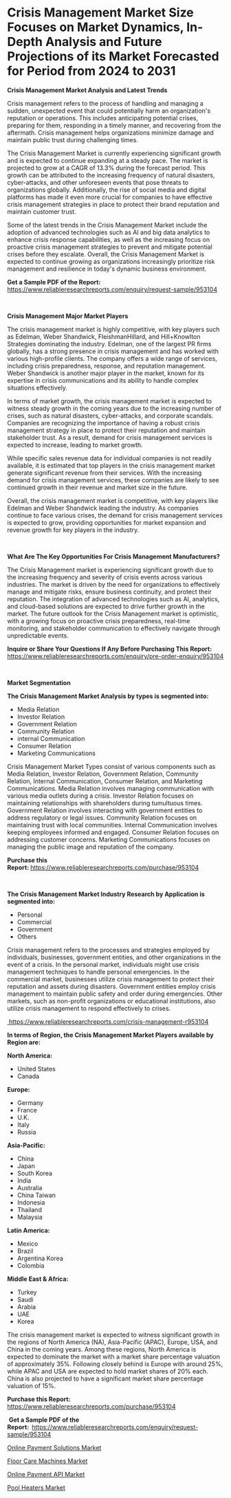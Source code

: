 <p><h1>Crisis Management Market Size Focuses on Market Dynamics, In-Depth Analysis and Future Projections of its Market Forecasted for Period from 2024 to 2031</h1></p><p><strong>Crisis Management Market Analysis and Latest Trends</strong></p>
<p><p>Crisis management refers to the process of handling and managing a sudden, unexpected event that could potentially harm an organization's reputation or operations. This includes anticipating potential crises, preparing for them, responding in a timely manner, and recovering from the aftermath. Crisis management helps organizations minimize damage and maintain public trust during challenging times.</p><p>The Crisis Management Market is currently experiencing significant growth and is expected to continue expanding at a steady pace. The market is projected to grow at a CAGR of 13.3% during the forecast period. This growth can be attributed to the increasing frequency of natural disasters, cyber-attacks, and other unforeseen events that pose threats to organizations globally. Additionally, the rise of social media and digital platforms has made it even more crucial for companies to have effective crisis management strategies in place to protect their brand reputation and maintain customer trust.</p><p>Some of the latest trends in the Crisis Management Market include the adoption of advanced technologies such as AI and big data analytics to enhance crisis response capabilities, as well as the increasing focus on proactive crisis management strategies to prevent and mitigate potential crises before they escalate. Overall, the Crisis Management Market is expected to continue growing as organizations increasingly prioritize risk management and resilience in today's dynamic business environment.</p></p>
<p><strong>Get a Sample PDF of the Report:&nbsp;</strong> <a href="https://www.reliableresearchreports.com/enquiry/request-sample/953104">https://www.reliableresearchreports.com/enquiry/request-sample/953104</a></p>
<p>&nbsp;</p>
<p><strong>Crisis Management Major Market Players</strong></p>
<p><p>The crisis management market is highly competitive, with key players such as Edelman, Weber Shandwick, FleishmanHillard, and Hill+Knowlton Strategies dominating the industry. Edelman, one of the largest PR firms globally, has a strong presence in crisis management and has worked with various high-profile clients. The company offers a wide range of services, including crisis preparedness, response, and reputation management. Weber Shandwick is another major player in the market, known for its expertise in crisis communications and its ability to handle complex situations effectively.</p><p>In terms of market growth, the crisis management market is expected to witness steady growth in the coming years due to the increasing number of crises, such as natural disasters, cyber-attacks, and corporate scandals. Companies are recognizing the importance of having a robust crisis management strategy in place to protect their reputation and maintain stakeholder trust. As a result, demand for crisis management services is expected to increase, leading to market growth.</p><p>While specific sales revenue data for individual companies is not readily available, it is estimated that top players in the crisis management market generate significant revenue from their services. With the increasing demand for crisis management services, these companies are likely to see continued growth in their revenue and market size in the future.</p><p>Overall, the crisis management market is competitive, with key players like Edelman and Weber Shandwick leading the industry. As companies continue to face various crises, the demand for crisis management services is expected to grow, providing opportunities for market expansion and revenue growth for key players in the industry.</p></p>
<p>&nbsp;</p>
<p><strong>What Are The Key Opportunities For Crisis Management Manufacturers?</strong></p>
<p><p>The Crisis Management market is experiencing significant growth due to the increasing frequency and severity of crisis events across various industries. The market is driven by the need for organizations to effectively manage and mitigate risks, ensure business continuity, and protect their reputation. The integration of advanced technologies such as AI, analytics, and cloud-based solutions are expected to drive further growth in the market. The future outlook for the Crisis Management market is optimistic, with a growing focus on proactive crisis preparedness, real-time monitoring, and stakeholder communication to effectively navigate through unpredictable events.</p></p>
<p><strong>Inquire or Share Your Questions If Any Before Purchasing This Report:</strong> <a href="https://www.reliableresearchreports.com/enquiry/pre-order-enquiry/953104">https://www.reliableresearchreports.com/enquiry/pre-order-enquiry/953104</a></p>
<p>&nbsp;</p>
<p><strong>Market Segmentation</strong></p>
<p><strong>The Crisis Management Market Analysis by types is segmented into:</strong></p>
<p><ul><li>Media Relation</li><li>Investor Relation</li><li>Government Relation</li><li>Community Relation</li><li>internal Communication</li><li>Consumer Relation</li><li>Marketing Communications</li></ul></p>
<p><p>Crisis Management Market Types consist of various components such as Media Relation, Investor Relation, Government Relation, Community Relation, Internal Communication, Consumer Relation, and Marketing Communications. Media Relation involves managing communication with various media outlets during a crisis. Investor Relation focuses on maintaining relationships with shareholders during tumultuous times. Government Relation involves interacting with government entities to address regulatory or legal issues. Community Relation focuses on maintaining trust with local communities. Internal Communication involves keeping employees informed and engaged. Consumer Relation focuses on addressing customer concerns. Marketing Communications focuses on managing the public image and reputation of the company.</p></p>
<p><strong>Purchase this Report:&nbsp;</strong><a href="https://www.reliableresearchreports.com/purchase/953104">https://www.reliableresearchreports.com/purchase/953104</a></p>
<p>&nbsp;</p>
<p><strong>The Crisis Management Market Industry Research by Application is segmented into:</strong></p>
<p><ul><li>Personal</li><li>Commercial</li><li>Government</li><li>Others</li></ul></p>
<p><p>Crisis management refers to the processes and strategies employed by individuals, businesses, government entities, and other organizations in the event of a crisis. In the personal market, individuals might use crisis management techniques to handle personal emergencies. In the commercial market, businesses utilize crisis management to protect their reputation and assets during disasters. Government entities employ crisis management to maintain public safety and order during emergencies. Other markets, such as non-profit organizations or educational institutions, also utilize crisis management to respond effectively to crises.</p></p>
<p><a href="https://www.reliableresearchreports.com/crisis-management-r953104">&nbsp;https://www.reliableresearchreports.com/crisis-management-r953104</a></p>
<p><strong>In terms of Region, the Crisis Management Market Players available by Region are:</strong></p>
<p>
    <p> <strong> North America: </strong>
        <ul>
            <li>United States</li>
            <li>Canada</li>
        </ul>
        </p> 
    <p> <strong> Europe: </strong>
        <ul>
            <li>Germany</li>
            <li>France</li>
            <li>U.K.</li>
            <li>Italy</li>
            <li>Russia</li>
        </ul>
        </p> 
    <p> <strong> Asia-Pacific: </strong>
        <ul>
            <li>China</li>
            <li>Japan</li>
            <li>South Korea</li>
            <li>India</li>
            <li>Australia</li>
            <li>China Taiwan</li>
            <li>Indonesia</li>
            <li>Thailand</li>
            <li>Malaysia</li>
        </ul>
        </p> 
    <p> <strong> Latin America: </strong>
        <ul>
            <li>Mexico</li>
            <li>Brazil</li>
            <li>Argentina Korea</li>
            <li>Colombia</li>
        </ul>
        </p> 
    <p> <strong> Middle East & Africa: </strong>
        <ul>
            <li>Turkey</li>
            <li>Saudi</li>
            <li>Arabia</li>
            <li>UAE</li>
            <li>Korea</li>
        </ul>
    </p>
    </p>
<p><p>The crisis management market is expected to witness significant growth in the regions of North America (NA), Asia-Pacific (APAC), Europe, USA, and China in the coming years. Among these regions, North America is expected to dominate the market with a market share percentage valuation of approximately 35%. Following closely behind is Europe with around 25%, while APAC and USA are expected to hold market shares of 20% each. China is also projected to have a significant market share percentage valuation of 15%.</p></p>
<p><strong>Purchase this Report: </strong><a href="https://www.reliableresearchreports.com/purchase/953104">https://www.reliableresearchreports.com/purchase/953104</a></p>
<p>&nbsp;<strong>Get a Sample PDF of the Report:&nbsp;&nbsp;</strong><a href="https://www.reliableresearchreports.com/enquiry/request-sample/953104">https://www.reliableresearchreports.com/enquiry/request-sample/953104</a></p>
<p><strong></strong></p>
<p><p><a href="https://github.com/SashaBeier2023/Market-Research-Report-List-1/blob/main/online-payment-solutions-market.md">Online Payment Solutions Market</a></p><p><a href="https://www.linkedin.com/pulse/floor-care-machines-market-share-evolution-growth-trends-2024-cokkf?trackingId=S914iSLoOEindwlik6fmQQ%3D%3D">Floor Care Machines Market</a></p><p><a href="https://github.com/singletonthaxterkelliehr2df/Market-Research-Report-List-2/blob/main/online-payment-api-market.md">Online Payment API Market</a></p><p><a href="https://www.linkedin.com/pulse/pool-heaters-market-analysis-its-cagr-segmentation-global-industry-vgkxf?trackingId=EMzwE2GTrK8DPUa%2BL5fWIg%3D%3D">Pool Heaters Market</a></p></p>